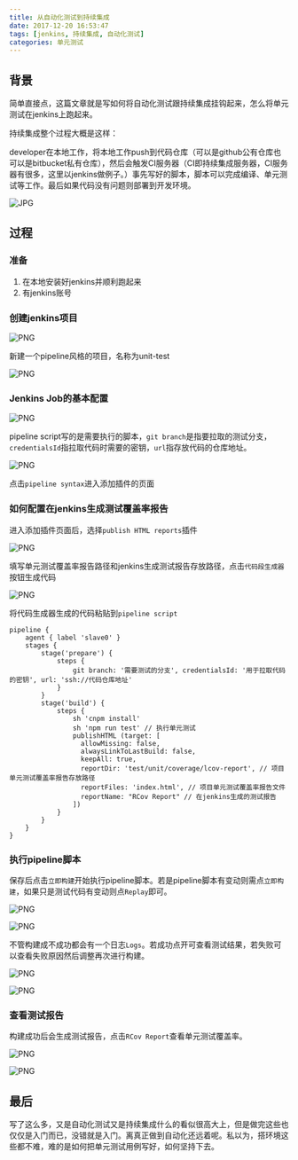 ```yaml
---
title: 从自动化测试到持续集成
date: 2017-12-20 16:53:47
tags: [jenkins, 持续集成, 自动化测试]
categories: 单元测试
---
```


## 背景

简单直接点，这篇文章就是写如何将自动化测试跟持续集成挂钩起来，怎么将单元测试在jenkins上跑起来。

持续集成整个过程大概是这样：

developer在本地工作，将本地工作push到代码仓库（可以是github公有仓库也可以是bitbucket私有仓库），然后会触发CI服务器（CI即持续集成服务器，CI服务器有很多，这里以jenkins做例子。）事先写好的脚本，脚本可以完成编译、单元测试等工作。最后如果代码没有问题则部署到开发环境。

![JPG](http://p1cjg886l.bkt.clouddn.com/jenkins13.jpg)



## 过程

### 准备

1. 在本地安装好jenkins并顺利跑起来
2. 有jenkins账号

### 创建jenkins项目

![PNG](http://p1cjg886l.bkt.clouddn.com/jenkins1.png)



新建一个pipeline风格的项目，名称为unit-test

![PNG](http://p1cjg886l.bkt.clouddn.com/jenkins2.png)



### Jenkins Job的基本配置

![PNG](http://p1cjg886l.bkt.clouddn.com/jenkins3.png)



pipeline script写的是需要执行的脚本，`git branch`是指要拉取的测试分支，`credentialsId`指拉取代码时需要的密钥，`url`指存放代码的仓库地址。

![PNG](http://p1cjg886l.bkt.clouddn.com/jenkins4.png)

点击`pipeline syntax`进入添加插件的页面

### 如何配置在jenkins生成测试覆盖率报告

进入添加插件页面后，选择`publish HTML reports`插件

![PNG](http://p1cjg886l.bkt.clouddn.com/jenkins5.png)

填写单元测试覆盖率报告路径和jenkins生成测试报告存放路径，点击`代码段生成器`按钮生成代码

![PNG](http://p1cjg886l.bkt.clouddn.com/jenkins6.png)



将代码生成器生成的代码粘贴到`pipeline script`

```shell
pipeline {
    agent { label 'slave0' }
    stages {
        stage('prepare') {
            steps {
                git branch: '需要测试的分支', credentialsId: '用于拉取代码的密钥', url: 'ssh://代码仓库地址'
            }
        }
        stage('build') {
            steps {
                sh 'cnpm install'
                sh 'npm run test' // 执行单元测试
                publishHTML (target: [
                  allowMissing: false,
                  alwaysLinkToLastBuild: false,
                  keepAll: true,
                  reportDir: 'test/unit/coverage/lcov-report', // 项目单元测试覆盖率报告存放路径
                  reportFiles: 'index.html', // 项目单元测试覆盖率报告文件
                  reportName: "RCov Report" // 在jenkins生成的测试报告
                ])
            }
        }
    }
}
```



### 执行pipeline脚本

保存后点击`立即构建`开始执行pipeline脚本。若是pipeline脚本有变动则需点`立即构建`，如果只是测试代码有变动则点`Replay`即可。

![PNG](http://p1cjg886l.bkt.clouddn.com/jenkins9.png)

![PNG](http://p1cjg886l.bkt.clouddn.com/jenkins10.png)

不管构建成不成功都会有一个日志`Logs`。若成功点开可查看测试结果，若失败可以查看失败原因然后调整再次进行构建。

![PNG](http://p1cjg886l.bkt.clouddn.com/jenkins11.png)

![PNG](http://p1cjg886l.bkt.clouddn.com/jenkins12.png)



### 查看测试报告

构建成功后会生成测试报告，点击`RCov Report`查看单元测试覆盖率。

![PNG](http://p1cjg886l.bkt.clouddn.com/jenkins7.png)

![PNG](http://p1cjg886l.bkt.clouddn.com/jenkins8.png)



## 最后

写了这么多，又是自动化测试又是持续集成什么的看似很高大上，但是做完这些也仅仅是入门而已，没错就是入门。离真正做到自动化还远着呢。私以为，搭环境这些都不难，难的是如何把单元测试用例写好，如何坚持下去。